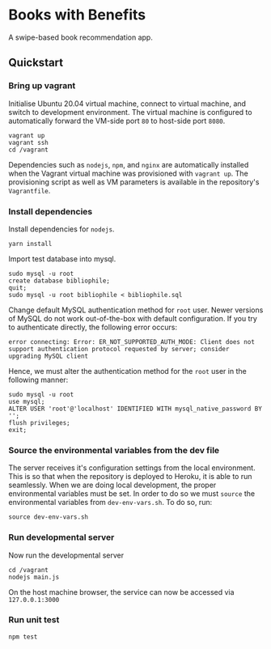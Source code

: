 # Books with Benefits
A swipe-based book recommendation app.

## Quickstart

### Bring up vagrant
Initialise Ubuntu 20.04 virtual machine, connect to virtual machine, and switch to development environment. The virtual machine is configured to automatically forward the VM-side port `80` to host-side port `8080`.

```
vagrant up
vagrant ssh
cd /vagrant
```

Dependencies such as `nodejs`, `npm`, and `nginx` are automatically installed when the Vagrant virtual machine was provisioned with `vagrant up`. The provisioning script as well as VM parameters is available in the repository's `Vagrantfile`.

### Install dependencies
Install dependencies for `nodejs`.

```
yarn install
```

Import test database into mysql.

```
sudo mysql -u root
create database bibliophile;
quit;
sudo mysql -u root bibliophile < bibliophile.sql
```

Change default MySQL authentication method for `root` user. Newer versions of MySQL do not work out-of-the-box with default configuration. If you try to authenticate directly, the following error occurs:

```
error connecting: Error: ER_NOT_SUPPORTED_AUTH_MODE: Client does not support authentication protocol requested by server; consider upgrading MySQL client
```

Hence, we must alter the authentication method for the `root` user in the following manner:

```
sudo mysql -u root
use mysql;
ALTER USER 'root'@'localhost' IDENTIFIED WITH mysql_native_password BY '';
flush privileges;
exit;
```

### Source the environmental variables from the dev file
The server receives it's configuration settings from the local environment. This is so that when the repository is deployed to Heroku, it is able to run seamlessly. When we are doing local development, the proper environmental variables must be set. In order to do so we must `source` the environmental variables from `dev-env-vars.sh`. To do so, run:

```
source dev-env-vars.sh
```

### Run developmental server
Now run the developmental server

```
cd /vagrant
nodejs main.js
```

On the host machine browser, the service can now be accessed via `127.0.0.1:3000`

### Run unit test

```
npm test
```
